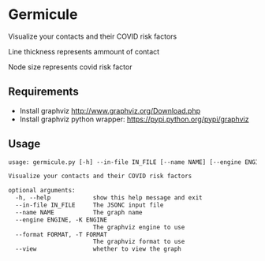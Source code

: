 # Germicule

Visualize your contacts and their COVID risk factors

Line thickness represents ammount of contact

Node size represents covid risk factor

## Requirements

- Install graphviz http://www.graphviz.org/Download.php
- Install graphviz python wrapper: https://pypi.python.org/pypi/graphviz

## Usage

```txt
usage: germicule.py [-h] --in-file IN_FILE [--name NAME] [--engine ENGINE] [--format FORMAT] [--view]

Visualize your contacts and their COVID risk factors

optional arguments:
  -h, --help            show this help message and exit
  --in-file IN_FILE     The JSONC input file
  --name NAME           The graph name
  --engine ENGINE, -K ENGINE
                        The graphviz engine to use
  --format FORMAT, -T FORMAT
                        The graphviz format to use
  --view                whether to view the graph
```
